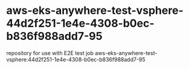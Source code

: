 # aws-eks-anywhere-test-vsphere-44d2f251-1e4e-4308-b0ec-b836f988add7-95
repository for use with E2E test job aws-eks-anywhere-test-vsphere:44d2f251-1e4e-4308-b0ec-b836f988add7-95

